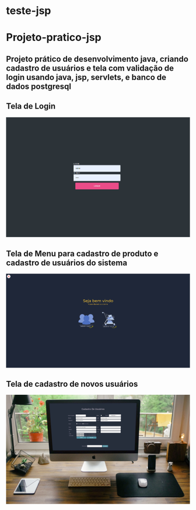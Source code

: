 # teste-jsp

# Projeto-pratico-jsp
## Projeto prático de desenvolvimento java, criando cadastro de usuários e tela com validação de login usando java, jsp, servlets, e banco de dados postgresql

## Tela de Login
![print tela login](https://github.com/Rayane420/teste-jsp/blob/master/Tela_Login.png)

## Tela de Menu para cadastro de produto e cadastro de usuários do sistema
![print tela de menu](https://github.com/Rayane420/teste-jsp/blob/master/tela_menu.png)

## Tela de cadastro de novos usuários
![print tela de cadastro](https://github.com/Rayane420/teste-jsp/blob/master/tela_cadastro.jpg)

